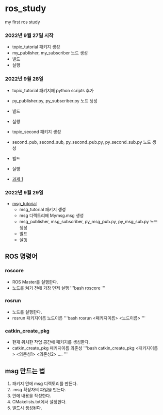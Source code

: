 # ros_study
my first ros study

### 2022년 9월 27일 시작
- topic_tutorial 패키지 생성
- my_publisher, my_subscriber 노드 생성
- 빌드
- 실행

### 2022년 9월 28일
- topic_tutorial 패키지에 python scripts 추가
- py_publisher.py, py_subscriber.py 노드 생성
- 빌드
- 실행

- topic_second 패키지 생성
- second_pub, second_sub, py_second_pub.py, py_second_sub.py 노드 생성
- 빌드
- 실행

- [과제 1](./topic_test/)

### 2022년 9월 29일
- [msg_tutorial](./msg_tutorial)
    - msg_tutorial 패키지 생성
    - msg 디렉토리에 Mymsg.msg 생성
    - msg_publisher, msg_subscriber, py_msg_pub.py, py_msg_sub.py 노드 생성
    - 빌드
    - 실행

## ROS 명령어
### roscore
- ROS Master를 실행한다.
- 노드를 켜기 전에 가장 먼저 실행
'''bash
    roscore
'''
### rosrun
- 노드를 실행한다.
- rosrun 패키지이름 노드이름
'''bash
    rosrun <패키지이름> <노드이름>
'''
### catkin_create_pkg
- 현재 위치한 작업 공간에 패키지를 생성한다.
- catkin_create_pkg 패키지이름 의존성
'''bash
    catkin_create_pkg <패키지이름> <의존성1> <의존성2> ....
'''
## msg 만드는 법
1. 패키지 안에 msg 디렉토리를 만든다.
2. .msg 확장자의 파일을 만든다.
3. 안에 내용을 작성한다.
4. CMakelists.txt에서 설정한다.
5. 빌드시 생성된다.
